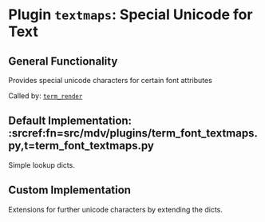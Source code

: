 # Plugin `textmaps`: Special Unicode for Text

## General Functionality

Provides special unicode characters for certain font attributes

Called by: [`term_render`](./render.md)

## Default Implementation: :srcref:fn=src/mdv/plugins/term_font_textmaps.py,t=term_font_textmaps.py

Simple lookup dicts.

## Custom Implementation

Extensions for further unicode characters by extending the dicts.
